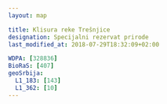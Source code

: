 ```yaml
---
layout: map

title: Klisura reke Trešnjice
designation: Specijalni rezervat prirode
last_modified_at: 2018-07-29T18:32:09+02:00

WDPA: [328836]
BioRaS: [407]
geoSrbija:
  L1_183: [143]
  L1_362: [10]
---
```

